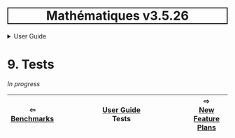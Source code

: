 <h1 style='border: 2px solid; text-align: center'>Mathématiques v3.5.26</h1>

<details>

<summary>User Guide</summary>

# [User Guide](../README.md)<br>
1. [About](../about/README.md)<br>
2. [License](../license/README.md)<br>
3. [Release Notes](../release-notes/README.md)<br>
4. [Installation](../installation/README.md)<br>
5. [Makefile / Using Mathématiques](../using-mathematiques/README.md)<br>
6. [Code Examples](../examples/README.md)<br>
7. [Coding Guide / Syntax](../coding-guide/README.md)<br>
8. [Benchmarks](../benchmarks/README.md)<br>
9. _Tests_ <br>
10. [New Feature Plans](../feature-schedule/README.md)<br>
11. [Developer Guide](../developer-guide/README.md)<br>


</details>



# 9. Tests

*In progress*






| ⇦ <br />[Benchmarks](../benchmarks/README.md)  | [User Guide](../README.md)<br />Tests<br /><img width=1000/> | ⇨ <br />[New Feature Plans](../feature-schedule/README.md)   |
| ------------ | :-------------------------------: | ------------ |

